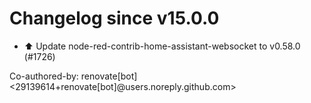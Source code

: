 # Changelog since v15.0.0
- ⬆️ Update node-red-contrib-home-assistant-websocket to v0.58.0 (#1726)

Co-authored-by: renovate[bot] <29139614+renovate[bot]@users.noreply.github.com> 
